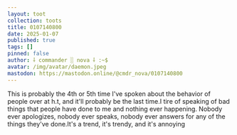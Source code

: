 ```yaml
---
layout: toot
collection: toots
title: 0107140800
date: 2025-01-07
published: true
tags: []
pinned: false
author: ⸸ commander ░ nova ⸸ :~$
avatar: /img/avatar/daemon.jpeg
mastodon: https://mastodon.online/@cmdr_nova/0107140800
---
```


This is probably the 4th or 5th time I've spoken about the behavior of people over at h.t, and it'll probably be the last time.I tire of speaking of bad things that people have done to me and nothing ever happening. Nobody ever apologizes, nobody ever speaks, nobody ever answers for any of the things they've done.It's a trend, it's trendy, and it's annoying
